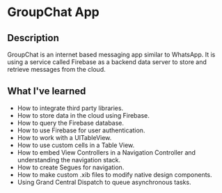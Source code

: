 # GroupChat App

## Description

GroupChat is an internet based messaging app similar to WhatsApp. It is using a service called Firebase as a backend data server to store and retrieve messages from the cloud. 

## What I've learned

* How to integrate third party libraries.
* How to store data in the cloud using Firebase.
* How to query the Firebase database.
* How to use Firebase for user authentication.
* How to work with a UITableView.
* How to use custom cells in a Table View.
* How to embed View Controllers in a Navigation Controller and understanding the navigation stack.
* How to create Segues for navigation.
* How to make custom .xib files to modify native design components.
* Using Grand Central Dispatch to queue asynchronous tasks.
